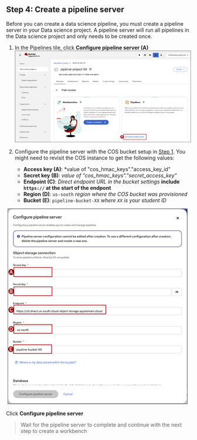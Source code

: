 ## Step 4: Create a pipeline server

Before you can create a data science pipeline, you must create a pipeline server in your Data science project. A pipeline server will run all pipelines in the Data science project and only needs to be created once.

1. In the Pipelines tile, click **Configure pipeline server (A)**
    ![image](images/dp-openshift-ai-pipeline-tile.png)

2. Configure the pipeline server with the COS bucket setup in [Step 1](10-create-cos-bucket.md). You might need to revisit the COS instance to get the following values:

    * **Access key (A)**: *value of "cos_hmac_keys"."access_key_id"
    * **Secret key (B)**: *value of "cos_hmac_keys"."secret_access_key"*
    * **Endpoint (C)**: *Direct endpoint URL in the bucket settings* **include `https://` at the start of the endpont**
    * **Region (D)**: `us-south` *region where the COS bucket was provisioned*
    * **Bucket (E)**: `pipeline-bucket-XX` *where `XX` is your student ID*

![image](images/dp-configure-pipeline-server.png)

Click **Configure pipeline server**
> Wait for the pipeline server to complete and continue with the next step to create a workbench
